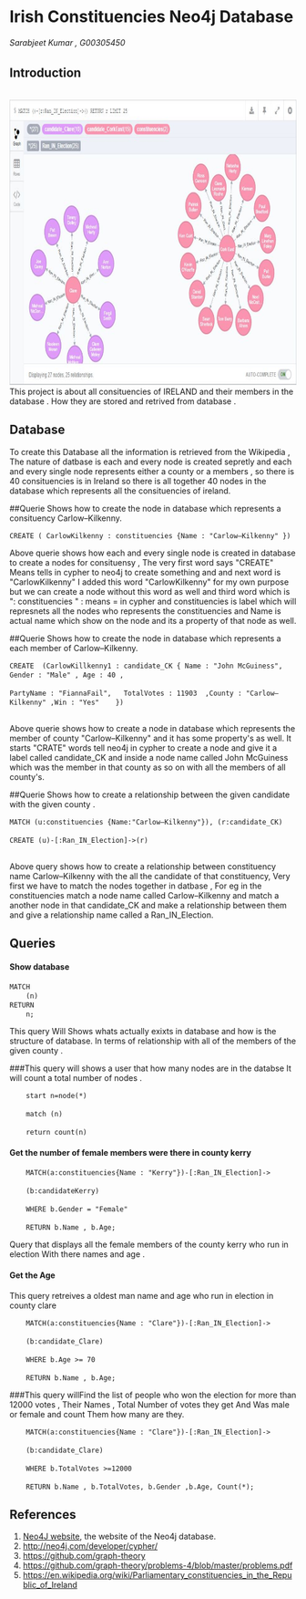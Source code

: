 # Irish Constituencies Neo4j Database
###### Sarabjeet Kumar , G00305450

## Introduction
<br>
	<img height = 500 src ="https://github.com/sarbjeetkumar/project-template/blob/master/neo4j.JPG"/>
<br>
This project is about all consituencies of IRELAND and their members in the database . How they are stored and retrived from database .

## Database

To create this Database all the information is retrieved from the Wikipedia , The nature of datbase is each and every node is created sepretly and each and every single node represents either a county or a members , so there is 40 consituencies is in Ireland so there is all together 40 nodes in the database which represents all the consituencies of ireland.
 
##Querie Shows how to create the node in database which represents a consituency Carlow–Kilkenny.

``` cypher 
CREATE ( CarlowKilkenny : constituencies {Name : "Carlow–Kilkenny" })

```
Above querie shows how each and every single node is created in database to create a nodes for consituensy , The very first word says "CREATE" Means tells in cypher to neo4j to create something and and next word is "CarlowKilkenny" I added this word "CarlowKilkenny" for my own purpose but we can create a node without this word as well and third word which is ": constituencies " : means = in cypher and constituencies is label which will represnets all the nodes who represents the constituencies and Name is actual name which show on the node and its a property of that node as well.

##Querie Shows how to create the node in database which represents a each member of Carlow–Kilkenny.

``` 
CREATE 	(CarlowKillkenny1 : candidate_CK { Name : "John McGuiness", Gender : "Male" , Age : 40 , 

PartyName : "FiannaFail",	TotalVotes : 11903	,County : "Carlow–Kilkenny"	,Win : "Yes"	})


```
Above querie shows how to create a node in database which represents the member of county "Carlow–Kilkenny" and it has some property's as well. It starts "CRATE" words tell neo4j in cypher to create a node and give it a label called candidate_CK and inside a node name called John McGuiness which was the member in that county as so on with all the members of all county's.


##Querie Shows how to create a relationship between the given candidate with the given county .

```
MATCH (u:constituencies {Name:"Carlow–Kilkenny"}), (r:candidate_CK) 

CREATE (u)-[:Ran_IN_Election]->(r)


```

Above query shows how to create a relationship between constituency name Carlow–Kilkenny with the all the candidate of that constituency, Very first we have to match the nodes together in datbase , For eg in the constituencies match a node name called Carlow–Kilkenny and match a another node in that candidate_CK and make a relationship between them and give a relationship name called a Ran_IN_Election.


## Queries


#### Show database

 
```cypher
MATCH
	(n)
RETURN
	n;
```
This query Will Shows whats actually exixts in database and how is the structure of database. In terms of relationship with all of the members of the given county .




###This query will shows a user that how many nodes are in the databse It will count a total number of nodes .

```
	start n=node(*)
	
	match (n)
	
	return count(n)
```
#### Get the number of female members were there in county kerry 

```cypher
	MATCH(a:constituencies{Name : "Kerry"})-[:Ran_IN_Election]-> 
	
	(b:candidateKerry)
	
	WHERE b.Gender = "Female"
	
	RETURN b.Name , b.Age;
```

Query that displays all the female members of the county kerry who run in election With there names and age .



#### Get the Age 
This query retreives  a oldest man name and age who run in election in county clare 
```cypher
	MATCH(a:constituencies{Name : "Clare"})-[:Ran_IN_Election]-> 
	
	(b:candidate_Clare)
	
	WHERE b.Age >= 70
	
	RETURN b.Name , b.Age;
```




###This query willFind the list of people who won the election for more than 12000 votes , Their Names , Total Number of votes they get And Was male or female and count Them how many are they.

```
	MATCH(a:constituencies{Name : "Clare"})-[:Ran_IN_Election]-> 
	
	(b:candidate_Clare)
	
	WHERE b.TotalVotes >=12000
	
	RETURN b.Name , b.TotalVotes, b.Gender ,b.Age, Count(*);

```


## References
1. [Neo4J website](http://neo4j.com/), the website of the Neo4j database.
2. http://neo4j.com/developer/cypher/
3. https://github.com/graph-theory
4. https://github.com/graph-theory/problems-4/blob/master/problems.pdf
5. https://en.wikipedia.org/wiki/Parliamentary_constituencies_in_the_Republic_of_Ireland

